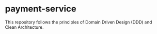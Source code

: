 # payment-service

This repository follows the principles of Domain Driven Design (DDD) and Clean Architecture.
